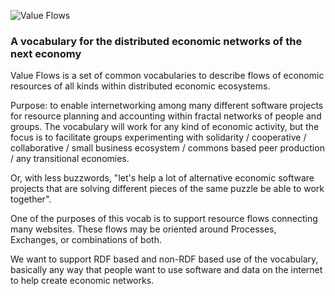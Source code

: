 ![Value Flows](https://rawgit.com/valueflows/valueflows/master/release-doc-in-process/VF-logo-heading.jpg)
### A vocabulary for the distributed economic networks of the next economy

Value Flows is a set of common vocabularies to describe flows of economic resources of all kinds within distributed economic ecosystems.

Purpose: to enable internetworking among many different software projects for resource planning and accounting within fractal networks of people and groups.  The vocabulary will work for any kind of economic activity, but the focus is to facilitate groups experimenting with solidarity / cooperative / collaborative / small business ecosystem / commons based peer production / any transitional economies.

Or, with less buzzwords, "let's help a lot of alternative economic software projects that are solving different pieces of the same puzzle be able to work together".

One of the purposes of this vocab is to support resource flows connecting many websites. These flows may be oriented around Processes, Exchanges, or combinations of both.

We want to support RDF based and non-RDF based use of the vocabulary, basically any way that people want to use software and data on the internet to help create economic networks.

